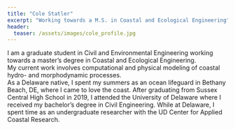 ```yaml
---
title: "Cole Statler"
excerpt: "Working towards a M.S. in Coastal and Ecological Engineering"
header:
  teaser: /assets/images/cole_profile.jpg
---
```


I am a graduate student in Civil and Environmental Engineering working towards a master’s degree in Coastal and Ecological Engineering.  
My current work involves computational and physical modeling of coastal hydro- and morphodynamic processes.  
As a Delaware native, I spent my summers as an ocean lifeguard in Bethany Beach, DE, where I came to love the coast. After graduating from Sussex Central High School in 2019, I attended the University of Delaware where I received my bachelor’s degree in Civil Engineering. While at Delaware, I spent time as an undergraduate researcher with the UD Center for Applied Coastal Research.  
